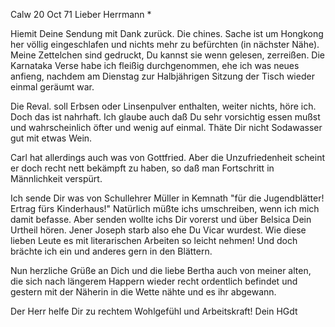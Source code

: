  Calw 20 Oct 71
Lieber Herrmann <Mogl>*

Hiemit Deine Sendung mit Dank zurück. Die chines. Sache ist um Hongkong her völlig eingeschlafen und nichts mehr zu befürchten (in nächster Nähe). Meine Zettelchen sind gedruckt, Du kannst sie wenn gelesen, zerreißen. 
Die Karnataka Verse habe ich fleißig durchgenommen, ehe ich was neues anfieng, nachdem am Dienstag zur Halbjährigen Sitzung der Tisch wieder einmal geräumt war.

Die Reval. soll Erbsen oder Linsenpulver enthalten, weiter nichts, höre ich. Doch das ist nahrhaft. Ich glaube auch daß Du sehr vorsichtig essen mußst und wahrscheinlich öfter und wenig auf einmal. Thäte Dir nicht Sodawasser gut mit etwas Wein.

Carl hat allerdings auch was von Gottfried. Aber die Unzufriedenheit scheint er doch recht nett bekämpft zu haben, so daß man Fortschritt in Männlichkeit verspürt.

Ich sende Dir was von Schullehrer Müller in Kemnath "für die Jugendblätter! Ertrag fürs Kinderhaus!" Natürlich müßte ichs umschreiben, wenn ich mich damit befasse. Aber senden wollte ichs Dir vorerst und über Belsica Dein Urtheil hören. Jener Joseph starb also ehe Du Vicar wurdest. Wie diese lieben Leute es mit literarischen Arbeiten so leicht nehmen! Und doch brächte ich ein und anderes gern in den Blättern.

Nun herzliche Grüße an Dich und die liebe Bertha auch von meiner alten, die sich nach längerem Happern wieder recht ordentlich befindet und gestern mit der Näherin in die Wette nähte und es ihr abgewann.

Der Herr helfe Dir zu rechtem Wohlgefühl und Arbeitskraft!
 Dein HGdt
